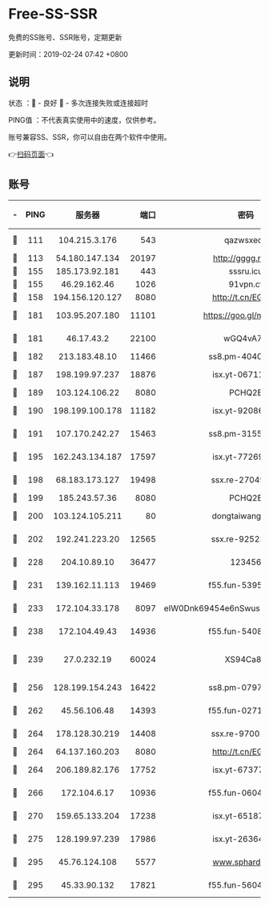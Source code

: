 # Free-SS-SSR

免费的SS账号、SSR账号，定期更新

更新时间：2019-02-24 07:42 +0800

## 说明

状态     ：🙂 - 良好 🙁 - 多次连接失败或连接超时

PING值   ：不代表真实使用中的速度，仅供参考。

账号兼容SS、SSR，你可以自由在两个软件中使用。

👉[扫码页面](https://liesauer.github.io/free-ss-ssr.github.io/)👈

## 账号

|-|PING|服务器|端口|密码|加密方式|区域|
|:----:|:----:|:-----:|-----:|:----:|:----:|:----:|
|🙂|111|104.215.3.176|543|qazwsxedc|aes-256-gcm|JP|
|🙂|113|54.180.147.134|20197|http://gggg.rocks|chacha20|KR|
|🙂|155|185.173.92.181|443|sssru.icu|rc4-md5|RU|
|🙂|155|46.29.162.46|1026|91vpn.cf|rc4-md5|RU|
|🙂|158|194.156.120.127|8080|http://t.cn/EGJIyrl|rc4-md5|RU|
|🙂|181|103.95.207.180|11101|https://goo.gl/m1zu1p|chacha20-ietf|CN|
|🙂|181|46.17.43.2|22100|wGQ4vA7D|aes-256-gcm|RU|
|🙂|182|213.183.48.10|11466|ss8.pm-40405926|rc4-md5|RU|
|🙂|187|198.199.97.237|18876|isx.yt-06711151|aes-256-cfb|US|
|🙂|189|103.124.106.22|8080|PCHQ2E|rc4-md5|US|
|🙂|190|198.199.100.178|11182|isx.yt-92086037|aes-256-cfb|US|
|🙂|191|107.170.242.27|15463|ss8.pm-31553028|aes-256-cfb|US|
|🙂|195|162.243.134.187|17597|isx.yt-77269149|aes-256-cfb|US|
|🙂|198|68.183.173.127|19498|ssx.re-27049875|aes-256-cfb|US|
|🙂|199|185.243.57.36|8080|PCHQ2E|rc4-md5|US|
|🙂|200|103.124.105.211|80|dongtaiwang.com|aes-256-cfb|US|
|🙂|202|192.241.223.20|12565|ssx.re-92523210|aes-256-cfb|US|
|🙂|228|204.10.89.10|36477|123456|aes-256-cfb|US|
|🙂|231|139.162.11.113|19469|f55.fun-53953321|aes-256-cfb|SG|
|🙂|233|172.104.33.178|8097|eIW0Dnk69454e6nSwuspv9DmS201tQ0D|aes-256-cfb|SG|
|🙂|238|172.104.49.43|14936|f55.fun-54084104|aes-256-cfb|SG|
|🙂|239|27.0.232.19|60024|XS94Ca8K|xchacha20-ietf-poly1305|HK|
|🙂|256|128.199.154.243|16422|ss8.pm-07972261|aes-256-cfb|SG|
|🙂|262|45.56.106.48|14393|f55.fun-02711157|aes-256-cfb|US|
|🙂|264|178.128.30.219|14408|ssx.re-97001746|aes-256-cfb|SG|
|🙂|264|64.137.160.203|8080|http://t.cn/EGJIyrl|rc4-md5|CA|
|🙂|264|206.189.82.176|17752|isx.yt-67377098|aes-256-cfb|SG|
|🙂|266|172.104.6.17|10936|f55.fun-06041209|aes-256-cfb|US|
|🙂|270|159.65.133.204|17238|isx.yt-65187427|aes-256-cfb|SG|
|🙂|275|128.199.97.239|17986|isx.yt-26364145|aes-256-cfb|SG|
|🙂|295|45.76.124.108|5577|www.sphard.com|aes-256-cfb|AU|
|🙂|295|45.33.90.132|17821|f55.fun-56045403|aes-256-cfb|US|
